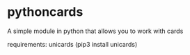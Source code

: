 # pythoncards
A simple module in python that allows you to work with cards

requirements: unicards (pip3 install unicards)
